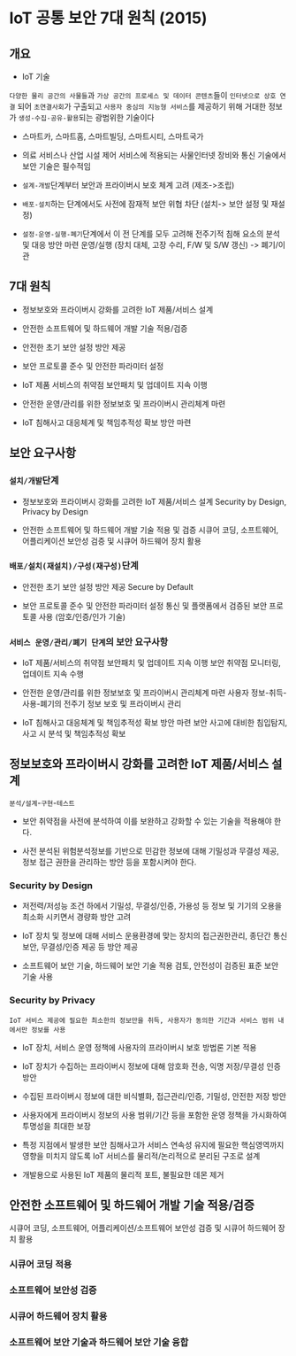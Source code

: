 # IoT 공통 보안 7대 원칙 (2015)

## 개요

* IoT 기술

`다양한 물리 공간의 사물들`과 `가상 공간의 프로세스 및 데이터 콘텐츠`들이 `인터넷으로 상호 연결` 되어 `초연결사회`가 구출되고 `사용자 중심의 지능형 서비스`를 제공하기 위해 거대한 정보가 `생성-수집-공유-활용`되는 광범위한 기술이다

* 스마트카, 스마트홈, 스마트빌딩, 스마트시티, 스마트국가

* 의료 서비스나 산업 시설 제어 서비스에 적용되는 사물인터넷 장비와 통신 기술에서 보안 기술은 필수적임

* `설계-개발`단계부터 보안과 프라이버시 보호 체계 고려
    (제조->조립)
* `배포-설치`하는 단계에서도 사전에 잠재적 보안 위협 차단
    (설치-> 보안 설정 및 재설정)
* `설정-운영-실행-폐기`단계에서 이 전 단계를 모두 고려해 전주기적 침해 요소의 분석 및 대응 방안 마련
    운영/실행 (장치 대체, 고장 수리, F/W 및 S/W 갱신) -> 폐기/이관

## 7대 원칙

* 정보보호와 프라이버시 강화를 고려한 IoT 제품/서비스 설계

* 안전한 소프트웨어 및 하드웨어 개발 기술 적용/검증

* 안전한 초기 보안 설정 방안 제공

* 보안 프로토콜 준수 및 안전한 파라미터 설정

* IoT 제품 서비스의 취약점 보안패치 및 업데이트 지속 이행

* 안전한 운영/관리를 위한 정보보호 및 프라이버시 관리체계 마련

* IoT 침해사고 대응체계 및 책임추적성 확보 방안 마련

## 보안 요구사항

### `설치/개발`단계

* 정보보호와 프라이버시 강화를 고려한 IoT 제품/서비스 설계
    Security by Design, Privacy by Design

* 안전한 소프트웨어 및 하드웨어 개발 기술 적용 및 검증
    시큐어 코딩, 소프트웨어, 어플리케이션 보안성 검증 및 시큐어 하드웨어 장치 활용

### `배포/설치(재설치)/구성(재구성)`단계

* 안전한 초기 보안 설정 방안 제공
    Secure by Default

* 보안 프로토콜 준수 및 안전한 파라미터 설정
    통신 및 플랫폼에서 검증된 보안 프로토콜 사용 (암호/인증/인가 기술)

### `서비스 운영/관리/폐기 단계`의 보안 요구사항

* IoT 제품/서비스의 취약점 보안패치 및 업데이트 지속 이행
    보안 취약점 모니터링, 업데이트 지속 수행

* 안전한 운영/관리를 위한 정보보호 및 프라이버시 관리체계 마련
    사용자 정보-취득-사용-폐기의 전주기 정보 보호 및 프라이버시 관리

* IoT 침해사고 대응체계 및 책임추적성 확보 방안 마련
    보안 사고에 대비한 침입탐지, 사고 시 분석 및 책임추적성 확보

## 정보보호와 프라이버시 강화를 고려한 IoT 제품/서비스 설계

`분석/설계`-`구현`-`테스트`

* 보안 취약점을 사전에 분석하여 이를 보완하고 강화할 수 있는 기술을 적용해야 한다.

* 사전 분석된 위험분석정보를 기반으로 민감한 정보에 대해 기밀성과 무결성 제공, 정보 접근 권한을 관리하는 방안 등을 포함시켜야 한다.

### Security by Design

* 저전력/저성능 조건 하에서 기밀성, 무결성/인증, 가용성 등 정보 및 기기의 오용을 최소화 시키면서 경량화 방안 고려

* IoT 장치 및 정보에 대해 서비스 운용환경에 맞는 장치의 접근권한관리, 종단간 통신보안, 무결성/인증 제공 등 방안 제공

* 소프트웨어 보안 기술, 하드웨어 보안 기술 적용 검토, 안전성이 검증된 표준 보안 기술 사용

### Security by Privacy

    IoT 서비스 제공에 필요한 최소한의 정보만을 취득, 사용자가 동의한 기간과 서비스 범위 내에서만 정보를 사용

* IoT 장치, 서비스 운영 정책에 사용자의 프라이버시 보호 방법론 기본 적용

* IoT 장치가 수집하는 프라이버시 정보에 대해 암호화 전송, 익명 저장/무결성 인증 방안

* 수집된 프라이버시 정보에 대한 비식별화, 접근관리/인증, 기밀성, 안전한 저장 방안

* 사용자에게 프라이버시 정보의 사용 범위/기간 등을 포함한 운영 정책을 가시화하여 투명성을 최대한 보장

* 특정 지점에서 발생한 보안 침해사고가 서비스 연속성 유지에 필요한 핵심영역까지 영향을 미치지 않도록 IoT 서비스를 물리적/논리적으로 분리된 구조로 설계

* 개발용으로 사용된 IoT 제품의 물리적 포트, 불필요한 데몬 제거

## 안전한 소프트웨어 및 하드웨어 개발 기술 적용/검증

  시큐어 코딩, 소프트웨어, 어플리케이션/소프트웨어 보안성 검증 및 시큐어 하드웨어 장치 활용

### 시큐어 코딩 적용

### 소프트웨어 보안성 검증

### 시큐어 하드웨어 장치 활용

### 소프트웨어 보안 기술과 하드웨어 보안 기술 융합